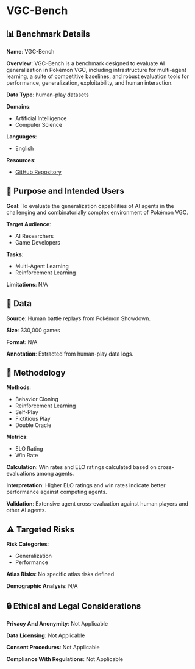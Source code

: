 # VGC-Bench

## 📊 Benchmark Details

**Name**: VGC-Bench

**Overview**: VGC-Bench is a benchmark designed to evaluate AI generalization in Pokémon VGC, including infrastructure for multi-agent learning, a suite of competitive baselines, and robust evaluation tools for performance, generalization, exploitability, and human interaction.

**Data Type**: human-play datasets

**Domains**:
- Artificial Intelligence
- Computer Science

**Languages**:
- English

**Resources**:
- [GitHub Repository](https://github.com/cameronangliss/VGC-Bench)

## 🎯 Purpose and Intended Users

**Goal**: To evaluate the generalization capabilities of AI agents in the challenging and combinatorially complex environment of Pokémon VGC.

**Target Audience**:
- AI Researchers
- Game Developers

**Tasks**:
- Multi-Agent Learning
- Reinforcement Learning

**Limitations**: N/A

## 💾 Data

**Source**: Human battle replays from Pokémon Showdown.

**Size**: 330,000 games

**Format**: N/A

**Annotation**: Extracted from human-play data logs.

## 🔬 Methodology

**Methods**:
- Behavior Cloning
- Reinforcement Learning
- Self-Play
- Fictitious Play
- Double Oracle

**Metrics**:
- ELO Rating
- Win Rate

**Calculation**: Win rates and ELO ratings calculated based on cross-evaluations among agents.

**Interpretation**: Higher ELO ratings and win rates indicate better performance against competing agents.

**Validation**: Extensive agent cross-evaluation against human players and other AI agents.

## ⚠️ Targeted Risks

**Risk Categories**:
- Generalization
- Performance

**Atlas Risks**:
No specific atlas risks defined

**Demographic Analysis**: N/A

## 🔒 Ethical and Legal Considerations

**Privacy And Anonymity**: Not Applicable

**Data Licensing**: Not Applicable

**Consent Procedures**: Not Applicable

**Compliance With Regulations**: Not Applicable
